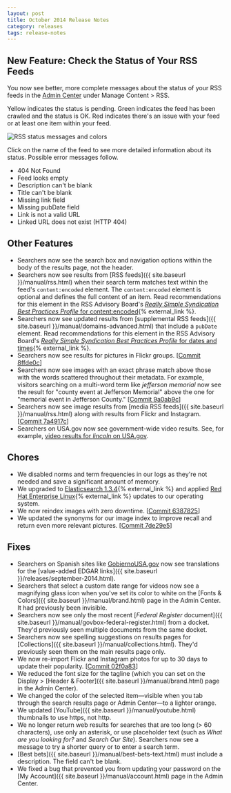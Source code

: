 ```yaml
---
layout: post
title: October 2014 Release Notes
category: releases
tags: release-notes
---
```


## New Feature: Check the Status of Your RSS Feeds

You now see better, more complete messages about the status of your RSS feeds in the [Admin Center](https://search.usa.gov/sites/) under Manage Content > RSS. 

Yellow indicates the status is pending. Green indicates the feed has been crawled and the status is OK. Red indicates there's an issue with your feed or at least one item within your feed.

![RSS status messages and colors](https://d3qcdigd1fhos0.cloudfront.net/blog/img/rss-status.png "RSS status messages and colors")

Click on the name of the feed to see more detailed information about its status. Possible error messages follow.

* 404 Not Found
* Feed looks empty
* Description can't be blank
* Title can't be blank
* Missing link field
* Missing pubDate field
* Link is not a valid URL
* Linked URL does not exist (HTTP 404)

## Other Features

* Searchers now see the search box and navigation options within the body of the results page, not the header.
* Searchers now see results from [RSS feeds]({{ site.baseurl }}/manual/rss.html) when their search term matches text within the feed's `content:encoded` element. The `content:encoded` element is optional and defines the full content of an item. Read recommendations for this element in the RSS Advisory Board's [*Really Simple Syndication Best Practices Profile* for content:encoded](http://www.rssboard.org/rss-profile#namespace-elements-content-encoded){% external_link %}.
* Searchers now see updated results from [supplemental RSS feeds]({{ site.baseurl }}/manual/domains-advanced.html) that include a `pubDate` element. Read recommendations for this element in the RSS Advisory Board's [*Really Simple Syndication Best Practices Profile* for dates and times](http://www.rssboard.org/rss-profile#data-types-datetime){% external_link %}.
* Searchers now see results for pictures in Flickr groups.  [[Commit 8ffde0c](https://github.com/GSA/asis/commit/8ffde0cde7d334964c48991300b26687870717db)]
* Searchers now see images with an exact phrase match above those with the words scattered throughout their metadata. For example, visitors searching on a multi-word term like *jefferson memorial* now see the result for "county event at Jefferson Memorial" above the one for "memorial event in Jefferson County." [[Commit 9a0ab9c](https://github.com/GSA/asis/commit/9a0ab9c3a44da931d8aee2595ff35053381870e2)]
* Searchers now see image results from [media RSS feeds]({{ site.baseurl }}/manual/rss.html) along with results from Flickr and Instagram. [[Commit 7a4917c](https://github.com/GSA/asis/commit/7a4917c6dd6cdb9fafa8eb364f23eb2ef19c6f5e)]
* Searchers on USA.gov now see government-wide video results. See, for example, [video results for *lincoln* on USA.gov](https://search.usa.gov/search/news?affiliate=usagov&channel=617&query=lincoln).

## Chores

* We disabled norms and term frequencies in our logs as they're not needed and save a significant amount of memory.
* We upgraded to [Elasticsearch 1.3.4](http://www.elasticsearch.org/blog/elasticsearch-1-3-4-released/){% external_link %} and applied [Red Hat Enterprise Linux](http://www.redhat.com/en/technologies/linux-platforms/enterprise-linux){% external_link %} updates to our operating system.
* We now reindex images with zero downtime. [[Commit 6387825](https://github.com/GSA/asis/commit/6387825883ba17f75916019480019ed31cfb1a9c)]
* We updated the synonyms for our image index to improve recall and return even more relevant pictures. [[Commit 7de29e5](https://github.com/GSA/asis/commit/7de29e528aab2bb031576107829f5981fc2af6f9)]

## Fixes

* Searchers on Spanish sites like [GobiernoUSA.gov](https://gobierno.usa.gov/) now see translations for the [value-added EDGAR links]({{ site.baseurl }}/releases/september-2014.html).
* Searchers that select a custom date range for videos now see a magnifying glass icon when you've set its color to white on the [Fonts & Colors]({{ site.baseurl }}/manual/brand.html) page in the Admin Center. It had previously been invisible.
* Searchers now see only the most recent [*Federal Register* document]({{ site.baseurl }}/manual/govbox-federal-register.html) from a docket. They'd previously seen multiple documents from the same docket.
* Searchers now see spelling suggestions on results pages for [Collections]({{ site.baseurl }}/manual/collections.html). They'd previously seen them on the main results page only.
* We now re-import Flickr and Instagram photos for up to 30 days to update their popularity. [[Commit 02f0a83](https://github.com/GSA/asis/commit/02f0a83887e02d5d11fc50caed6547dcaf1461ba)]
* We reduced the font size for the tagline (which you can set on the Display > [Header & Footer]({{ site.baseurl }}/manual/brand.html) page in the Admin Center). 
* We changed the color of the selected item&mdash;visible when you tab through the search results page or Admin Center&mdash;to a lighter orange.
* We updated [YouTube]({{ site.baseurl }}/manual/youtube.html) thumbnails to use https, not http.
* We no longer return web results for searches that are too long (> 60 characters), use only an asterisk, or use placeholder text (such as *What are you looking for?* and *Search Our Site*). Searchers now see a message to try a shorter query or to enter a search term.
* [Best bets]({{ site.baseurl }}/manual/best-bets-text.html) must include a description. The field can't be blank.
* We fixed a bug that prevented you from updating your password on the [My Account]({{ site.baseurl }}/manual/account.html) page in the Admin Center.